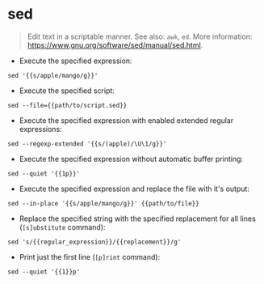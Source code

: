 # sed

> Edit text in a scriptable manner.
> See also: `awk`, `ed`.
> More information: <https://www.gnu.org/software/sed/manual/sed.html>.

- Execute the specified expression:

`sed '{{s/apple/mango/g}}'`

- Execute the specified script:

`sed --file={{path/to/script.sed}}`

- Execute the specified expression with enabled extended regular expressions:

`sed --regexp-extended '{{s/(apple)/\U\1/g}}'`

- Execute the specified expression without automatic buffer printing:

`sed --quiet '{{1p}}'`

- Execute the specified expression and replace the file with it's output:

`sed --in-place '{{s/apple/mango/g}}' {{path/to/file}}`

- Replace the specified string with the specified replacement for all lines (`[s]ubstitute` command):

`sed 's/{{regular_expression}}/{{replacement}}/g'`

- Print just the first line (`[p]rint` command):

`sed --quiet '{{1}}p'`
